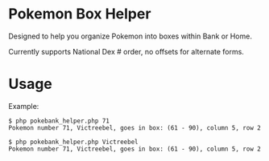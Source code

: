 # Pokemon Box Helper
Designed to help you organize Pokemon into boxes within Bank or Home.

Currently supports National Dex # order, no offsets for alternate forms.

# Usage
Example:
```shell
$ php pokebank_helper.php 71
Pokemon number 71, Victreebel, goes in box: (61 - 90), column 5, row 2
```

```shell
$ php pokebank_helper.php Victreebel
Pokemon number 71, Victreebel, goes in box: (61 - 90), column 5, row 2
```

